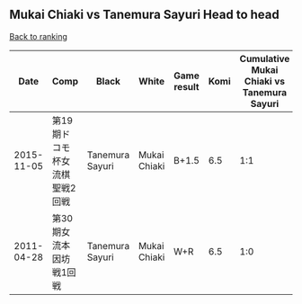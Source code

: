 ## Mukai Chiaki vs Tanemura Sayuri Head to head

[Back to ranking](../../index.md)




| **Date** | **Comp** | **Black** | **White** | **Game result** | **Komi** | **Cumulative Mukai Chiaki vs Tanemura Sayuri** | **Mukai Chiaki streak** | **Tanemura Sayuri streak** | 
| --- | --- | --- | --- | --- | --- | --- | --- | --- |
| 2015-11-05 | 第19期ドコモ杯女流棋聖戦2回戦 | Tanemura Sayuri | Mukai Chiaki | B+1.5 | 6.5 | 1:1 | 0 | 1 | 
| 2011-04-28 | 第30期女流本因坊戦1回戦 | Tanemura Sayuri | Mukai Chiaki | W+R | 6.5 | 1:0 | 1 | 0 |




